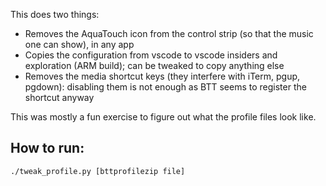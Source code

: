 This does two things:
- Removes the AquaTouch icon from the control strip (so that the music one can show), in any app
- Copies the configuration from vscode to vscode insiders and exploration (ARM build); can be tweaked to copy anything else
- Removes the media shortcut keys (they interfere with iTerm, pgup, pgdown): disabling them is not enough as BTT seems to register the shortcut anyway

This was mostly a fun exercise to figure out what the profile files look like.

## How to run:

`./tweak_profile.py [bttprofilezip file]`

